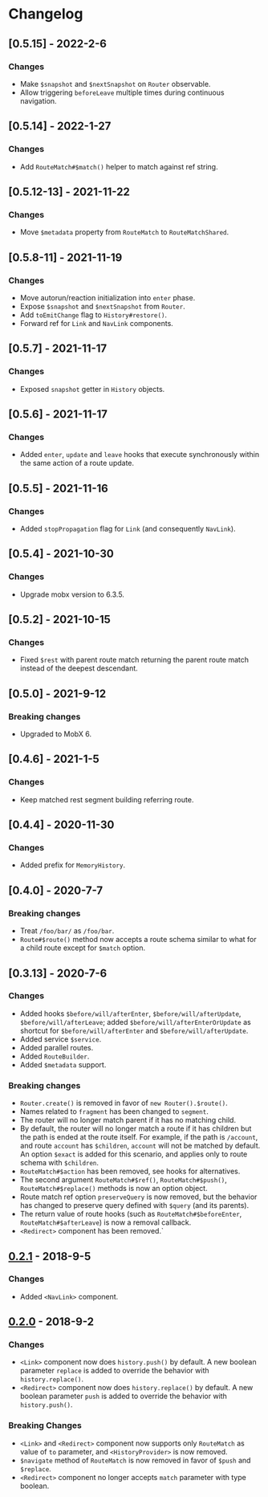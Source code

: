 # Changelog

## [0.5.15] - 2022-2-6

### Changes

- Make `$snapshot` and `$nextSnapshot` on `Router` observable.
- Allow triggering `beforeLeave` multiple times during continuous navigation.

## [0.5.14] - 2022-1-27

### Changes

- Add `RouteMatch#$match()` helper to match against ref string.

## [0.5.12-13] - 2021-11-22

### Changes

- Move `$metadata` property from `RouteMatch` to `RouteMatchShared`.

## [0.5.8-11] - 2021-11-19

### Changes

- Move autorun/reaction initialization into `enter` phase.
- Expose `$snapshot` and `$nextSnapshot` from `Router`.
- Add `toEmitChange` flag to `History#restore()`.
- Forward ref for `Link` and `NavLink` components.

## [0.5.7] - 2021-11-17

### Changes

- Exposed `snapshot` getter in `History` objects.

## [0.5.6] - 2021-11-17

### Changes

- Added `enter`, `update` and `leave` hooks that execute synchronously within the same action of a route update.

## [0.5.5] - 2021-11-16

### Changes

- Added `stopPropagation` flag for `Link` (and consequently `NavLink`).

## [0.5.4] - 2021-10-30

### Changes

- Upgrade mobx version to 6.3.5.

## [0.5.2] - 2021-10-15

### Changes

- Fixed `$rest` with parent route match returning the parent route match instead of the deepest descendant.

## [0.5.0] - 2021-9-12

### Breaking changes

- Upgraded to MobX 6.

## [0.4.6] - 2021-1-5

### Changes

- Keep matched rest segment building referring route.

## [0.4.4] - 2020-11-30

### Changes

- Added prefix for `MemoryHistory`.

## [0.4.0] - 2020-7-7

### Breaking changes

- Treat `/foo/bar/` as `/foo/bar`.
- `Route#$route()` method now accepts a route schema similar to what for a child route except for `$match` option.

## [0.3.13] - 2020-7-6

### Changes

- Added hooks `$before/will/afterEnter`, `$before/will/afterUpdate`, `$before/will/afterLeave`; added `$before/will/afterEnterOrUpdate` as shortcut for `$before/will/afterEnter` and `$before/will/afterUpdate`.
- Added service `$service`.
- Added parallel routes.
- Added `RouteBuilder`.
- Added `$metadata` support.

### Breaking changes

- `Router.create()` is removed in favor of `new Router().$route()`.
- Names related to `fragment` has been changed to `segment`.
- The router will no longer match parent if it has no matching child.
- By default, the router will no longer match a route if it has children but the path is ended at the route itself. For example, if the path is `/account`, and route `account` has `$children`, `account` will not be matched by default. An option `$exact` is added for this scenario, and applies only to route schema with `$children`.
- `RouteMatch#$action` has been removed, see hooks for alternatives.
- The second argument `RouteMatch#$ref()`, `RouteMatch#$push()`, `RouteMatch#$replace()` methods is now an option object.
- Route match ref option `preserveQuery` is now removed, but the behavior has changed to preserve query defined with `$query` (and its parents).
- The return value of route hooks (such as `RouteMatch#$beforeEnter`, `RouteMatch#$afterLeave`) is now a removal callback.
- `<Redirect>` component has been removed.`

## [0.2.1] - 2018-9-5

### Changes

- Added `<NavLink>` component.

## [0.2.0] - 2018-9-2

### Changes

- `<Link>` component now does `history.push()` by default. A new boolean parameter `replace` is added to override the behavior with `history.replace()`.
- `<Redirect>` component now does `history.replace()` by default. A new boolean parameter `push` is added to override the behavior with `history.push()`.

### Breaking Changes

- `<Link>` and `<Redirect>` component now supports only `RouteMatch` as value of `to` parameter, and `<HistoryProvider>` is now removed.
- `$navigate` method of `RouteMatch` is now removed in favor of `$push` and `$replace`.
- `<Redirect>` component no longer accepts `match` parameter with type boolean.

[0.2.1]: https://github.com/makeflow/boring-router/releases/tag/v0.2.1
[0.2.0]: https://github.com/makeflow/boring-router/releases/tag/v0.2.0
